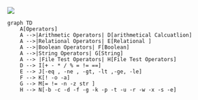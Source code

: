 [![](https://mermaid.ink/img/eyJjb2RlIjoiZ3JhcGggVERcbiAgICBBW09wZXJhdG9yc10gXG4gICAgQSAtLT58QXJpdGhtZXRpYyBPcGVyYXRvcnN8IERbYXJpdGhtZXRpY2FsIENhbGN1YXRsaW9uXVxuICAgIEEgLS0-fFJlbGF0aW9uYWwgT3BlcmF0b3JzfCBFW1JlbGF0aW9uYWwgXVxuICAgIEEgLS0-fEJvb2xlYW4gT3BlcmF0b3JzfCBGW0Jvb2xlYW5dXG4gICAgQSAtLT58U3RyaW5nIE9wZXJhdG9yc3wgR1tTdHJpbmddXG4gICAgQSAtLT4gfEZpbGUgVGVzdCBPcGVyYXRvcnN8IEhbRmlsZSBUZXN0IE9wZXJhdG9yc11cbiAgICBEIC0tPiBJWysgLSAqIC8gJSA9ICE9ID09XVxuICAgIEUgLS0-IEpbLWVxICwgLW5lICwgLWd0LCAtbHQgLC1nZSwgLWxlXVxuICAgIEYgLS0-IEtbISAtbyAtYV1cbiAgICBHIC0tPiBNWz0gIT0gLW4gLXogc3RyIF1cbiAgICBIIC0tPiBOWy1iIC1jIC1kIC1mIC1nIC1rIC1wIC10IC11IC1yIC13IC14IC1zIC1lXVxuIiwibWVybWFpZCI6eyJ0aGVtZSI6ImRlZmF1bHQifSwidXBkYXRlRWRpdG9yIjpmYWxzZX0)](https://mermaid-js.github.io/mermaid-live-editor/#/edit/eyJjb2RlIjoiZ3JhcGggVERcbiAgICBBW09wZXJhdG9yc10gXG4gICAgQSAtLT58QXJpdGhtZXRpYyBPcGVyYXRvcnN8IERbYXJpdGhtZXRpY2FsIENhbGN1YXRsaW9uXVxuICAgIEEgLS0-fFJlbGF0aW9uYWwgT3BlcmF0b3JzfCBFW1JlbGF0aW9uYWwgXVxuICAgIEEgLS0-fEJvb2xlYW4gT3BlcmF0b3JzfCBGW0Jvb2xlYW5dXG4gICAgQSAtLT58U3RyaW5nIE9wZXJhdG9yc3wgR1tTdHJpbmddXG4gICAgQSAtLT4gfEZpbGUgVGVzdCBPcGVyYXRvcnN8IEhbRmlsZSBUZXN0IE9wZXJhdG9yc11cbiAgICBEIC0tPiBJWysgLSAqIC8gJSA9ICE9ID09XVxuICAgIEUgLS0-IEpbLWVxICwgLW5lICwgLWd0LCAtbHQgLC1nZSwgLWxlXVxuICAgIEYgLS0-IEtbISAtbyAtYV1cbiAgICBHIC0tPiBNWz0gIT0gLW4gLXogc3RyIF1cbiAgICBIIC0tPiBOWy1iIC1jIC1kIC1mIC1nIC1rIC1wIC10IC11IC1yIC13IC14IC1zIC1lXVxuIiwibWVybWFpZCI6eyJ0aGVtZSI6ImRlZmF1bHQifSwidXBkYXRlRWRpdG9yIjpmYWxzZX0)


```
graph TD
    A[Operators] 
    A -->|Arithmetic Operators| D[arithmetical Calcuatlion]
    A -->|Relational Operators| E[Relational ]
    A -->|Boolean Operators| F[Boolean]
    A -->|String Operators| G[String]
    A --> |File Test Operators| H[File Test Operators]
    D --> I[+ - * / % = != ==]
    E --> J[-eq , -ne , -gt, -lt ,-ge, -le]
    F --> K[! -o -a]
    G --> M[= != -n -z str ]
    H --> N[-b -c -d -f -g -k -p -t -u -r -w -x -s -e]
```
